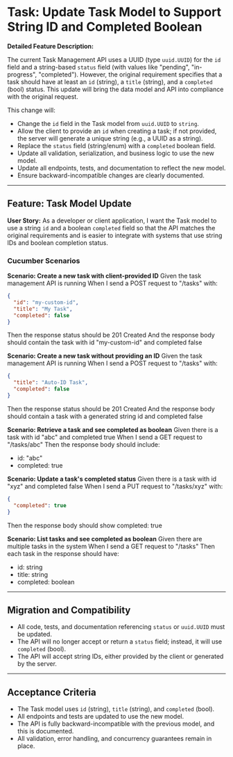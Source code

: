 # Task: Update Task Model to Support String ID and Completed Boolean

**Detailed Feature Description:**

The current Task Management API uses a UUID (type `uuid.UUID`) for the `id` field and a string-based `status` field (with values like "pending", "in-progress", "completed"). However, the original requirement specifies that a task should have at least an `id` (string), a `title` (string), and a `completed` (bool) status. This update will bring the data model and API into compliance with the original request.

This change will:

- Change the `id` field in the Task model from `uuid.UUID` to `string`.
- Allow the client to provide an `id` when creating a task; if not provided, the server will generate a unique string (e.g., a UUID as a string).
- Replace the `status` field (string/enum) with a `completed` boolean field.
- Update all validation, serialization, and business logic to use the new model.
- Update all endpoints, tests, and documentation to reflect the new model.
- Ensure backward-incompatible changes are clearly documented.

---

## Feature: Task Model Update

**User Story:**
As a developer or client application, I want the Task model to use a string `id` and a boolean `completed` field so that the API matches the original requirements and is easier to integrate with systems that use string IDs and boolean completion status.

### Cucumber Scenarios

**Scenario: Create a new task with client-provided ID**
Given the task management API is running
When I send a POST request to "/tasks" with:

```json
{
  "id": "my-custom-id",
  "title": "My Task",
  "completed": false
}
```

Then the response status should be 201 Created
And the response body should contain the task with id "my-custom-id" and completed false

**Scenario: Create a new task without providing an ID**
Given the task management API is running
When I send a POST request to "/tasks" with:

```json
{
  "title": "Auto-ID Task",
  "completed": false
}
```

Then the response status should be 201 Created
And the response body should contain a task with a generated string id and completed false

**Scenario: Retrieve a task and see completed as boolean**
Given there is a task with id "abc" and completed true
When I send a GET request to "/tasks/abc"
Then the response body should include:

- id: "abc"
- completed: true

**Scenario: Update a task's completed status**
Given there is a task with id "xyz" and completed false
When I send a PUT request to "/tasks/xyz" with:

```json
{
  "completed": true
}
```

Then the response body should show completed: true

**Scenario: List tasks and see completed as boolean**
Given there are multiple tasks in the system
When I send a GET request to "/tasks"
Then each task in the response should have:

- id: string
- title: string
- completed: boolean

---

## Migration and Compatibility

- All code, tests, and documentation referencing `status` or `uuid.UUID` must be updated.
- The API will no longer accept or return a `status` field; instead, it will use `completed` (bool).
- The API will accept string IDs, either provided by the client or generated by the server.

---

## Acceptance Criteria

- The Task model uses `id` (string), `title` (string), and `completed` (bool).
- All endpoints and tests are updated to use the new model.
- The API is fully backward-incompatible with the previous model, and this is documented.
- All validation, error handling, and concurrency guarantees remain in place.
